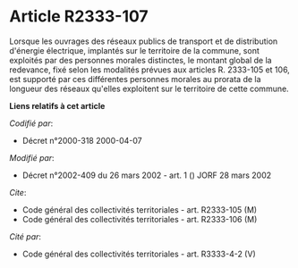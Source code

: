 # Article R2333-107

Lorsque les ouvrages des réseaux publics de transport et de distribution d'énergie électrique, implantés sur le territoire de
la commune, sont exploités par des personnes morales distinctes, le montant global de la redevance, fixé selon les modalités
prévues aux articles R. 2333-105 et 106, est supporté par ces différentes personnes morales au prorata de la longueur des
réseaux qu'elles exploitent sur le territoire de cette commune.

**Liens relatifs à cet article**

_Codifié par_:

  - Décret n°2000-318 2000-04-07

_Modifié par_:

  - Décret n°2002-409 du 26 mars 2002 - art. 1 () JORF 28 mars 2002

_Cite_:

  - Code général des collectivités territoriales - art. R2333-105 (M)
  - Code général des collectivités territoriales - art. R2333-106 (M)

_Cité par_:

  - Code général des collectivités territoriales - art. R3333-4-2 (V)
